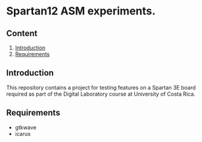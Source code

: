 #  Spartan12 ASM experiments.


## Content

1. [Introduction](#introduction)
2. [Requirements](#requirements)

## Introduction
This repository contains a project for testing features on a Spartan 3E board required as part of the Digital Laboratory course at University of Costa Rica. 


## Requirements
+ gtkwave
+ icarus

